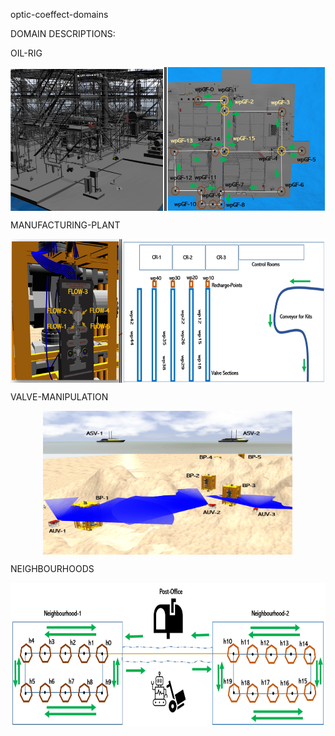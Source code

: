 optic-coeffect-domains

DOMAIN DESCRIPTIONS:

  OIL-RIG

  <p align="center"> <img src="/figures/oil-rig.png" align="center" width="600" height="230"> </p>

  MANUFACTURING-PLANT

  <p align="center"> <img src="/figures/mp.png" align="center" width="600" height="230"> </p>

  VALVE-MANIPULATION

  <p align="center"> <img src="/figures/vm.png" align="center" width="400" height="230"> </p>

  NEIGHBOURHOODS

  <p align="center"> <img src="/figures/n.png" align="center" width="700" height="230"> </p>
